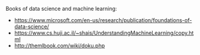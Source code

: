 Books of data science and machine learning:

- https://www.microsoft.com/en-us/research/publication/foundations-of-data-science/
- https://www.cs.huji.ac.il/~shais/UnderstandingMachineLearning/copy.html
- http://themlbook.com/wiki/doku.php